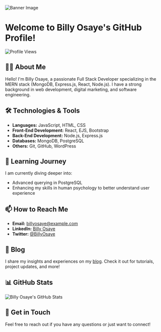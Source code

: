 <img src="https://repository-images.githubusercontent.com/588181932/e36ec678-7984-4cdd-8e4c-a3932772ff8e" alt="Banner Image">

# Welcome to Billy Osaye's GitHub Profile!

![Profile Views](https://komarev.com/ghpvc/?username=billosaye&color=blue)

## 👨‍💻 About Me

Hello! I'm Billy Osaye, a passionate Full Stack Developer specializing in the MERN stack (MongoDB, Express.js, React, Node.js). I have a strong background in web development, digital marketing, and software engineering.

## 🛠️ Technologies & Tools

- **Languages:** JavaScript, HTML, CSS
- **Front-End Development:** React, EJS, Bootstrap
- **Back-End Development:** Node.js, Express.js
- **Databases:** MongoDB, PostgreSQL
- **Others:** Git, GitHub, WordPress

## 🌱 Learning Journey

I am currently diving deeper into:

- Advanced querying in PostgreSQL
- Enhancing my skills in human psychology to better understand user experience

## 📫 How to Reach Me

- **Email:** billyosaye@example.com
- **LinkedIn:** [Billy Osaye](https://www.linkedin.com/in/billyosaye/)
- **Twitter:** [@BillyOsaye](https://twitter.com/BillyOsaye)

## 📝 Blog

I share my insights and experiences on my [blog](https://billyosaye.dev/blog). Check it out for tutorials, project updates, and more!

## 📊 GitHub Stats

![Billy Osaye's GitHub Stats](https://github-readme-stats.vercel.app/api?username=billosaye&show_icons=true&theme=radical)

## 💬 Get in Touch

Feel free to reach out if you have any questions or just want to connect!






